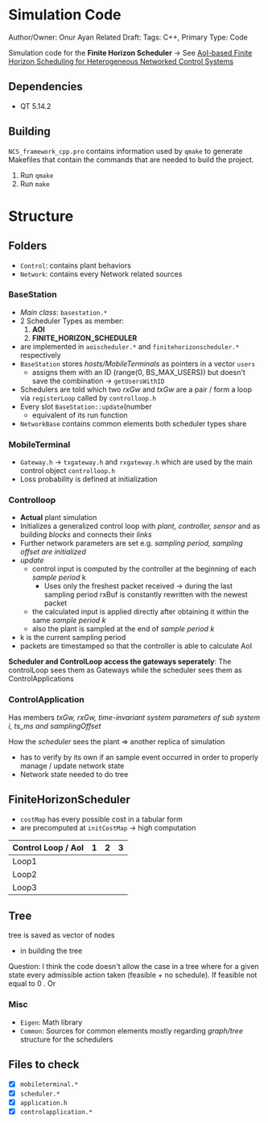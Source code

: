 # Simulation Code

Author/Owner: Onur Ayan
Related Draft: 
Tags: C++, Primary
Type: Code

Simulation code for the **Finite Horizon Scheduler** → See [AoI-based Finite Horizon Scheduling for Heterogeneous Networked Control Systems](ayan2020aoi.md) 

## Dependencies

- QT 5.14.2

## Building

`NCS_framework_cpp.pro` contains information used by `qmake` to generate Makefiles that contain the commands that are needed to build the project.

1. Run `qmake`
2. Run `make`

# Structure

## Folders

- `Control`: contains plant behaviors
- `Network`: contains every Network related sources

### BaseStation

- *Main class*: `basestation.*`
- 2 Scheduler Types as member:
    1. **AOI**
    2. **FINITE_HORIZON_SCHEDULER**
- are implemented in `aoischeduler.*` and `finitehorizonscheduler.*` respectively
- `BaseStation` stores *hosts/MobileTerminals* as pointers in a vector `users`
    - assigns them with an ID (range(0, BS_MAX_USERS)) but doesn't save the combination → `getUsersWithID`
- Schedulers are told which two *rxGw* and *txGw* are a pair / form a loop via `registerLoop` called by `controlloop.h`
- Every slot `BaseStation::update`(number
    - equivalent of its run function
- `NetworkBase` contains common elements both scheduler types share

### MobileTerminal

- `Gateway.h` → `txgateway.h` and `rxgateway.h` which are used by the main control object `controlloop.h`
- Loss probability is defined at initialization

### Controlloop

- **Actual** plant simulation
- Initializes a generalized control loop with *plant, controller, sensor* and as building *blocks* and connects their *links*
- Further network parameters are set e.g. *sampling period, sampling offset are initialized*
- *update*
    - control input is computed by the controller at the beginning of each *sam*p*le period* k
        - Uses only the freshest packet received → during the last sampling period rxBuf is constantly rewritten with the newest packet
    - the calculated input is applied directly after obtaining it within the same *sample period k*
    - also the plant is sampled at the end of *sample period k*
- k is the current sampling period
- packets are timestamped so that the controller is able to calculate AoI

**Scheduler and ControlLoop access the gateways seperately**: The controlLoop sees them as Gateways while the scheduler sees them as ControlApplications

### ControlApplication

Has members *txGw, rxGw, time-invariant system parameters of sub system i, ts_ms and samplingOffset*

How the *scheduler* sees the plant ⇒ another replica of simulation

- has to verify by its own if an sample event occurred in order to properly manage / update network state
- Network state needed to do tree

## FiniteHorizonScheduler

- `costMap` has every possible cost in a tabular form
- are precomputed at `initCostMap` → high computation

|Control Loop / AoI| 1 | 2 | 3 |
|---|---|---|---|
|Loop1| |
|Loop2| |
|Loop3| |

## Tree

tree is saved as vector of nodes

- in building the tree

Question: I think the code doesn't allow the case in a tree where for a given state every admissible action taken (feasible + no schedule). If feasible not equal to 0 . Or 

### Misc

- `Eigen`: Math library
- `Common`: Sources for common elements mostly regarding *graph/tree* structure for the schedulers

## Files to check

- [x]  `mobileterminal.*`
- [x]  `scheduler.*`
- [x]  `application.h`
- [x]  `controlapplication.*`
